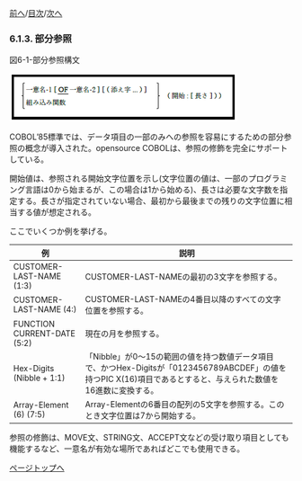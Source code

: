 <!--navi start1-->
[前へ](6-1-2.md)/[目次](https://opensourcecobol.github.io/markdown/TOC.html)/[次へ](6-1-4-1.md)
<!--navi end1-->
### 6.1.3. 部分参照

図6-1-部分参照構文

![alt text](Image/6-1.png)

COBOL’85標準では、データ項目の一部のみへの参照を容易にするための部分参照の概念が導入された。opensource COBOLは、参照の修飾を完全にサポートしている。

開始値は、参照される開始文字位置を示し(文字位置の値は、一部のプログラミング言語は0から始まるが、この場合は1から始める)、長さは必要な文字数を指定する。長さが指定されていない場合、最初から最後までの残りの文字位置に相当する値が想定される。

ここでいくつか例を挙げる。

| 例 | 説明 |
| --- | --- |
| CUSTOMER-LAST-NAME (1:3) | CUSTOMER-LAST-NAMEの最初の3文字を参照する。 |
| CUSTOMER-LAST-NAME (4:) | CUSTOMER-LAST-NAMEの4番目以降のすべての文字位置を参照する。 |
| FUNCTION CURRENT-DATE (5:2) | 現在の月を参照する。<!--(詳細については6-13ページの「CURRENT-DATE組み込み関数」で説明する)--> |
| Hex-Digits (Nibble + 1:1) | 「Nibble」が0～15の範囲の値を持つ数値データ項目で、かつHex-Digitsが「0123456789ABCDEF」の値を持つPIC X(16)項目であるとすると、与えられた数値を16進数に変換する。 |
| Array-Element (6) (7:5) | Array-Elementの6番目の配列の5文字を参照する。このとき文字位置は7から開始する。 |


参照の修飾は、MOVE文、STRING文、ACCEPT文などの受け取り項目としても機能するなど、一意名が有効な場所であればどこでも使用できる。

<!--navi start2-->

[ページトップへ](6-1-3.md)
<!--navi end2-->

